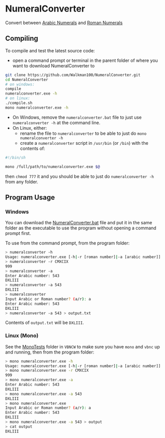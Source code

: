 # NumeralConverter
Convert between [Arabic Numerals](https://en.wikipedia.org/wiki/Arabic_numerals) and [Roman Numerals](https://en.wikipedia.org/wiki/Roman_numerals)

## Compiling
To compile and test the latest source code:
- open a command prompt or terminal in the parent folder of where you want to download NumeralConverter to
```sh
git clone https://github.com/Walkman100/NumeralConverter.git
cd NumeralConverter
# on windows:
compile
numeralconverter.exe -h
# on linux:
./compile.sh
mono numeralconverter.exe -h
```

- On Windows, remove the `numeralconverter.bat` file to just use `numeralconverter -h` at the command line.
- On Linux, either:
  - rename the file to `numeralconverter` to be able to just do `mono numeralconverter -h`
  - create a `numeralconverter` script in `/usr/bin` (or `/bin`) with the contents of:
```sh
#!/bin/sh

mono /full/path/to/numeralconverter.exe $@
```
then `chmod 777` it and you should be able to just do `numeralconverter -h` from any folder.

## Program Usage
### Windows
You can download the [NumeralConverter.bat](https://github.com/Walkman100/NumeralConverter/blob/master/numeralconverter.bat) file and put it in the same folder as the executable to use the program without opening a command prompt first.

To use from the command prompt, from the program folder:
```sh
> numeralconverter -h
Usage: numeralconverter.exe [-h|-r [roman number]|-a [arabic number]]
> numeralconverter -r CMXCIX
999
> numeralconverter -a
Enter Arabic number: 543
DXLIII
> numeralconverter -a 543
DXLIII
> numeralconverter
Input Arabic or Roman number? (a/r): a
Enter Arabic number: 543
DXLIII
> numeralconverter -a 543 > output.txt
```
Contents of `output.txt` will be `DXLIII`.

### Linux (Mono)
See the [MonoTests](https://github.com/Walkman100/VBNCW/tree/master/MonoTests) folder in `VBNCW` to make sure you have `mono` and `vbnc` up and running, then from the program folder:
```sh
> mono numeralconverter.exe -h
Usage: numeralconverter.exe [-h|-r [roman number]|-a [arabic number]]
> mono numeralconverter.exe -r CMXCIX
999
> mono numeralconverter.exe -a
Enter Arabic number: 543
DXLIII
> mono numeralconverter.exe -a 543
DXLIII
> mono numeralconverter.exe
Input Arabic or Roman number? (a/r): a
Enter Arabic number: 543
DXLIII
> mono numeralconverter.exe -a 543 > output
> cat output
DXLIII
```
